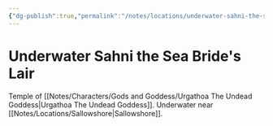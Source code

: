 ```yaml
---
{"dg-publish":true,"permalink":"/notes/locations/underwater-sahni-the-sea-bride-s-lair/"}
---
```


# Underwater Sahni the Sea Bride's Lair

Temple of [[Notes/Characters/Gods and Goddess/Urgathoa The Undead Goddess\|Urgathoa The Undead Goddess]].
Underwater near [[Notes/Locations/Sallowshore\|Sallowshore]].

